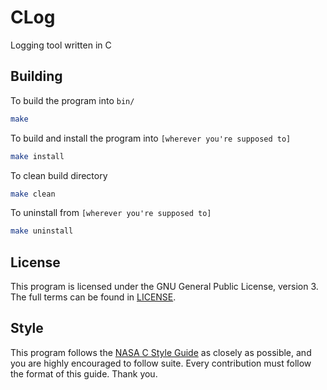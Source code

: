 # CLog

Logging tool written in C

## Building

To build the program into `bin/`

```sh
make
```

To build and install the program into `[wherever you're supposed to]`

```sh
make install
```

To clean build directory

```sh
make clean
```

To uninstall from `[wherever you're supposed to]`

```sh
make uninstall
```

## License

This program is licensed under the GNU General Public License, version 3. The
full terms can be found in [LICENSE](LICENSE).

## Style

This program follows the [NASA C Style Guide](doc/nasa-c-style.pdf) as closely
as possible, and you are highly encouraged to follow suite. Every contribution
must follow the format of this guide. Thank you.
